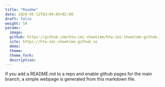 ```yaml
---
title: "Readme"
date: 2024-05-12T03:04:03+02:00
draft: false
weight: 50
params:
  image:
  github: https://github.com/htw-imi-showtime/htw-imi-showtime.github.io
  site: https://htw-imi-showtime.github.io
  demo: 
  theme: 
  theme_fork: 
  description: 
---
```

If you add a README.md to a repo and enable github pages for the main branch,
a simple webpage is generated from this markdown file.
<!-- more -->